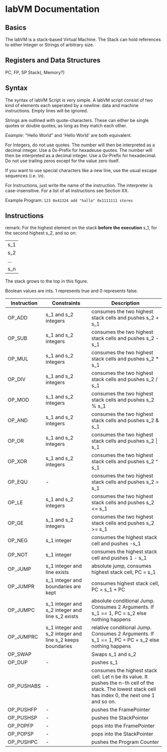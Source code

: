 # labVM Documentation 

## Basics
The labVM is a stack-based Virtual Machine. The Stack can hold references to either Integer or Strings of arbitrary size.

## Registers and Data Structures
 PC, FP, SP
 Stack(, Memory?)

## Syntax
The syntax of labVM Script is very simple. A labVM script consist of two kind of elements each seperated by a newline: data and machine instructions. Empty lines will be ignored.

Strings are outlined with quote-characters. These can either be single quotes or double quotes, as long as they match each other.

*Example:*
	"Hello World"
and
	'Hello World'
are both equivalent.

For Integers, do not use quotes. The number will then be interpreted as a decimal integer. Use a 0x-Prefix for hexadeuse quotes. The number will then be interpreted as a decimal integer. Use a 0x-Prefix for hexadecimal. Do not use trailing zeros except for the value zero itself.

If you want to use special characters like a new line, use the usual escape sequences (i.e. \n).


For Instructions, just write the name of the instruction. The interpreter is case-insensitive. For a list of all instructions see Section XX.

Example Program:
	`123
	0x41324
	add
	"hallo"
	0x1111111
	stores`

## Instructions
remark: For the highest element on the stack **before the execution** s_1, for the second highest s_2, and so on:

|       |
| ----- |
|  s_1  |
|  s_2  |
|  ...  |
|  s_n  |

The stack grows to the top in this figure.

Boolean values are ints. 1 represents true and 0 represents false. 


|Instruction | Constraints | Description | 
| ---------- | ----------- | ----------- |
| OP_ADD |s_1 and s_2 integers | consumes the two highest stack cells and pushes s_2 + s_1 |
| OP_SUB |s_1 and s_2 integers | consumes the two highest stack cells and pushes s_2 - s_1 |
| OP_MUL |s_1 and s_2 integers | consumes the two highest stack cells and pushes s_2 * s_1 |
| OP_DIV |s_1 and s_2 integers | consumes the two highest stack cells and pushes s_2 / s_1 |
| OP_MOD |s_1 and s_2 integers | consumes the two highest stack cells and pushes s_2 % s_1 |
| OP_AND |s_1 and s_2 integers | consumes the two highest stack cells and pushes s_2 & s_1 |
| OP_OR | s_1 and s_2 integers| consumes the two highest stack cells and pushes s_2 \| s_1 |
| OP_XOR |s_1 and s_2 integers | consumes the two highest stack cells and pushes s_2 ^ s_1 |
| OP_EQU | - | consumes the two highest stack cells and pushes s_2 = s_1 |
| OP_LE |s_1 and s_2 integers | consumes the two highest stack cells and pushes s_2 <= s_1 |
| OP_GE |s_1 and s_2 integers | consumes the two highest stack cells and pushes s_2 >= s_1 |
| OP_NEG |s_1 integer | consumes the highest stack cell and pushes -s_1 |
| OP_NOT |s_1 integer | consumes the highest stack cell and pushes 1 - s_1 |
| OP_JUMP | s_1 integer and line exists | absolute jump, consumes highest stack cell, PC = s_1 |
| OP_JUMPR | s_1 integer and boundaries are kept | consumes highest stack cell, PC = s_1 + PC |
| OP_JUMPC | s_1 integer and s_2 integer and line s_2 exists| absolute conditional Jump. Consumes 2 Arguments. If s_1 == 1, PC = s_2 else nothing happens | 
| OP_JUMPRC | s_1 integer and s_2 integer and line s_2 keeps boundaries | relative conditional Jump. Consumes 2 Arguments. If s_1 == 1, PC = PC + s_2 else nothing happens | 
| OP_SWAP | | Swaps s_1 and s_2|
| OP_DUP |- | pushes s_1 |
| OP_PUSHABS |- | consumes the highest stack cell. Let n be its value. It pushes the n-th cell of the stack. The lowest stack cell has index 0, the next one 1 and so on. |
| OP_PUSHFP |- | pushes the FramePointer |
| OP_PUSHSP |- | pushes the StackPointer |
| OP_POPFP |- | pops into the FramePointer |
| OP_POPSP |- | pops into the StackPointer |
| OP_PUSHPC | - | pushes the Program Counter |


